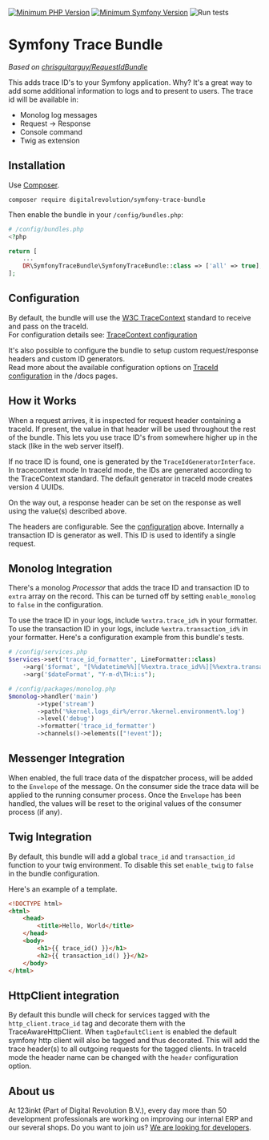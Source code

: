[![Minimum PHP Version](https://img.shields.io/badge/php-%3E%3D%208.1-8892BF)](https://php.net/)
[![Minimum Symfony Version](https://img.shields.io/badge/symfony-%3E%3D%206.3-brightgreen)](https://symfony.com/doc/current/validation.html)
![Run tests](https://github.com/123inkt/symfony-trace-bundle/actions/workflows/test.yml/badge.svg)

# Symfony Trace Bundle

*Based on [chrisguitarguy/RequestIdBundle](https://github.com/chrisguitarguy/RequestIdBundle)*

This adds trace ID's to your Symfony application. Why? It's a great way to add
some additional information to logs and to present to users. The trace id will 
be available in:
- Monolog log messages
- Request -> Response
- Console command
- Twig as extension

## Installation

Use [Composer](https://getcomposer.org/).
```
composer require digitalrevolution/symfony-trace-bundle
```

Then enable the bundle in your `/config/bundles.php`:

```php
# /config/bundles.php
<?php

return [
    ...
    DR\SymfonyTraceBundle\SymfonyTraceBundle::class => ['all' => true],
];
```

## Configuration

By default, the bundle will use the [W3C TraceContext](https://www.w3.org/TR/trace-context/) standard to receive and pass on the traceId.<br> 
For configuration details see: [TraceContext configuration](docs/configuration/tracecontext.md)

It's also possible to configure the bundle to setup custom request/response headers and custom ID generators.  
Read more about the available configuration options on [TraceId configuration](docs/configuration/traceid.md) in the /docs pages.

## How it Works

When a request arrives, it is inspected for request header containing a traceId. If present,
the value in that header will be used throughout the rest of the bundle. This
lets you use trace ID's from somewhere higher up in the stack (like in the web
server itself).

If no trace ID is found, one is generated by the `TraceIdGeneratorInterface`.
In tracecontext mode In traceId mode, the IDs are generated according to the TraceContext standard.
The default generator in traceId mode creates version 4 UUIDs.

On the way out, a response header can be set on the response as well using
the value(s) described above.

The headers are configurable. See the [configuration](#configuration) above.
Internally a transaction ID is generator as well. This ID is used to identify a single request.

## Monolog Integration

There's a monolog *Processor* that adds the trace ID and transaction ID to `extra` array on the record.
This can be turned off by setting `enable_monolog` to `false` in the configuration.

To use the trace ID in your logs, include `%extra.trace_id%` in your formatter.
To use the transaction ID in your logs, include `%extra.transaction_id%` in your formatter.
Here's a configuration example from this bundle's tests.

```php
# /config/services.php
$services->set('trace_id_formatter', LineFormatter::class)
    ->arg('$format', "[%%datetime%%][%%extra.trace_id%%][%%extra.transaction_id%%] %%channel%%.%%level_name%%: %%message%% %%extra%%\n")
    ->arg('$dateFormat', "Y-m-d\TH:i:s");
```
```php
# /config/packages/monolog.php
$monolog->handler('main')
        ->type('stream')
        ->path('%kernel.logs_dir%/error.%kernel.environment%.log')
        ->level('debug')
        ->formatter('trace_id_formatter')        
        ->channels()->elements(["!event"]);
```

## Messenger Integration

When enabled, the full trace data of the dispatcher process, will be added to the `Envelope` of the message. On the consumer
side the trace data will be applied to the running consumer process. Once the `Envelope` has been handled, the values 
will be reset to the original values of the consumer process (if any).

## Twig Integration

By default, this bundle will add a global `trace_id` and `transaction_id` function to your twig
environment. To disable this set `enable_twig` to `false` in the bundle
configuration.

Here's an example of a template.

```html
<!DOCTYPE html>
<html>
    <head>
        <title>Hello, World</title>
    </head>
    <body>
        <h1>{{ trace_id() }}</h1>
        <h2>{{ transaction_id() }}</h2>
    </body>
</html>
```

## HttpClient integration

By default this bundle will check for services tagged with the `http_client.trace_id` tag and decorate them with the TraceAwareHttpClient.
When `tagDefaultClient` is enabled the default symfony http client will also be tagged and thus decorated.
This will add the trace header(s) to all outgoing requests for the tagged clients.
In traceId mode the header name can be changed with the `header` configuration option.

## About us

At 123inkt (Part of Digital Revolution B.V.), every day more than 50 development professionals are working on improving our internal ERP 
and our several shops. Do you want to join us? [We are looking for developers](https://www.werkenbij123inkt.nl/zoek-op-afdeling/it).
